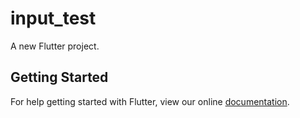 # input_test

A new Flutter project.

## Getting Started

For help getting started with Flutter, view our online
[documentation](https://flutter.io/).
